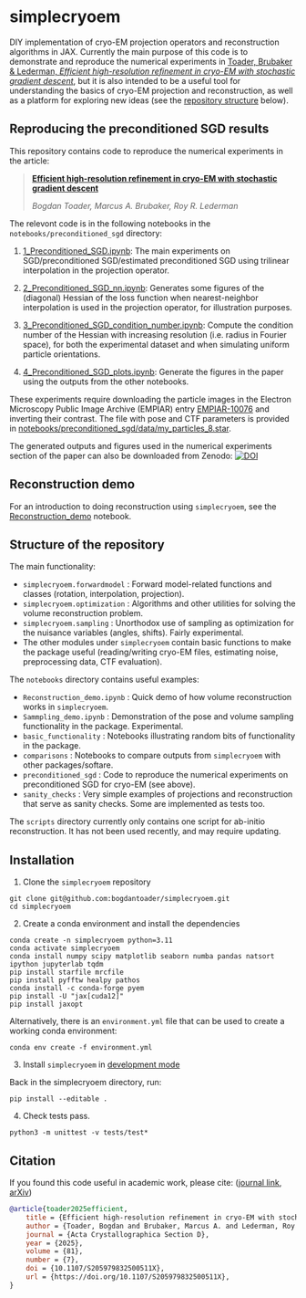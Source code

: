 # simplecryoem

DIY implementation of cryo-EM projection operators and reconstruction algorithms in JAX. Currently the main purpose of this code is to demonstrate and reproduce the numerical experiments in [Toader, Brubaker & Lederman, *Efficient high-resolution refinement in cryo-EM with stochastic gradient descent*](https://doi.org/10.1107/S205979832500511X), but it is also intended to be a useful tool for understanding the basics of cryo-EM projection and reconstruction, as well as a platform for exploring new ideas (see the [repository structure](#structure-of-the-repository) below).


## Reproducing the preconditioned SGD results 

This repository contains code to reproduce the numerical experiments in the article:

> [**Efficient high-resolution refinement in cryo-EM with stochastic gradient descent**](https://arxiv.org/abs/2311.16100)
>
> *Bogdan Toader, Marcus A. Brubaker, Roy R. Lederman*

The relevont code is in the following notebooks in the `notebooks/preconditioned_sgd` directory:

1. [1_Preconditioned_SGD.ipynb](notebooks/preconditioned_sgd/1_Preconditioned_SGD.ipynb): The main experiments on SGD/preconditioned SGD/estimated preconditioned SGD using trilinear interpolation in the projection operator. 

2. [2_Preconditioned_SGD_nn.ipynb](notebooks/preconditioned_sgd/2_Preconditioned_SGD_nn.ipynb): Generates some figures of the (diagonal) Hessian of the loss function when nearest-neighbor interpolation is used in the projection operator, for illustration purposes.

3. [3_Preconditioned_SGD_condition_number.ipynb](notebooks/preconditioned_sgd/3_Preconditioned_SGD_condition_number.ipynb): Compute the condition number of the Hessian with increasing resolution (i.e. radius in Fourier space), for both the experimental dataset and when simulating uniform particle orientations. 

4. [4_Preconditioned_SGD_plots.ipynb](notebooks/preconditioned_sgd/4_Preconditioned_SGD_plots.ipynb): Generate the figures in the paper using the outputs from the other notebooks.

These experiments require downloading the particle images in the Electron Microscopy Public Image Archive (EMPIAR) entry [EMPIAR-10076](https://www.ebi.ac.uk/empiar/EMPIAR-10076/) and inverting their contrast. The file with pose and CTF parameters is provided in [notebooks/preconditioned_sgd/data/my_particles_8.star](notebooks/preconditioned_sgd/data/my_particles_8.star).

The generated outputs and figures used in the numerical experiments section of the paper can also be downloaded from Zenodo: [![DOI](https://zenodo.org/badge/DOI/10.5281/zenodo.14017757.svg)](https://doi.org/10.5281/zenodo.14017757)


## Reconstruction demo

For an introduction to doing reconstruction using `simplecryoem`, see the [Reconstruction_demo](notebooks/Reconstruction_demo.ipynb) notebook.


## Structure of the repository

The main functionality:

* `simplecryoem.forwardmodel` : Forward model-related functions and classes (rotation, interpolation, projection).
* `simplecryoem.optimization` : Algorithms and other utilities for solving the volume reconstruction problem.
* `simplecryoem.sampling` : Unorthodox use of sampling as optimization for the nuisance variables (angles, shifts). Fairly experimental.
* The other modules under `simplecryoem` contain basic functions to make the package useful (reading/writing cryo-EM files, estimating noise, preprocessing data, CTF evaluation).

The `notebooks` directory contains useful examples:

* `Reconstruction_demo.ipynb` : Quick demo of how volume reconstruction works in `simplecryoem`. 
* `Sammpling_demo.ipynb` : Demonstration of the pose and volume sampling functionality in the package. Experimental.
* `basic_functionality` :  Notebooks illustrating random bits of functionality in the package.
* `comparisons` : Notebooks to compare outputs from `simplecryoem` with other packages/softare.
* `preconditioned_sgd` : Code to reproduce the numerical experiments on preconditioned SGD for cryo-EM (see above).
* `sanity_checks` : Very simple examples of projections and reconstruction that serve as sanity checks. Some are implemented as tests too.

The `scripts` directory currently only contains one script for ab-initio reconstruction. It has not been used recently, and may require updating.


## Installation

1. Clone the `simplecryoem` repository

```
git clone git@github.com:bogdantoader/simplecryoem.git
cd simplecryoem
```

2. Create a conda environment and install the dependencies

```
conda create -n simplecryoem python=3.11
conda activate simplecryoem 
conda install numpy scipy matplotlib seaborn numba pandas natsort ipython jupyterlab tqdm
pip install starfile mrcfile
pip install pyfftw healpy pathos
conda install -c conda-forge pyem
pip install -U "jax[cuda12]"
pip install jaxopt
```

Alternatively, there is an `environment.yml` file that can be used to create a working conda environment:

```
conda env create -f environment.yml
```

3. Install `simplecryoem` in [development mode](https://setuptools.pypa.io/en/latest/userguide/development_mode.html)

Back in the simplecryoem directory, run:

```
pip install --editable .
```

4.  Check tests pass.

```
python3 -m unittest -v tests/test*
```


## Citation

If you found this code useful in academic work, please cite: ([journal link](https://doi.org/10.1107/S205979832500511X), [arXiv](https://arxiv.org/abs/2311.16100))

```bibtex
@article{toader2025efficient,
    title = {Efficient high-resolution refinement in cryo-EM with stochastic gradient descent},
    author = {Toader, Bogdan and Brubaker, Marcus A. and Lederman, Roy R.},
    journal = {Acta Crystallographica Section D},
    year = {2025},
    volume = {81},
    number = {7},
    doi = {10.1107/S205979832500511X},
    url = {https://doi.org/10.1107/S205979832500511X},
}
```
